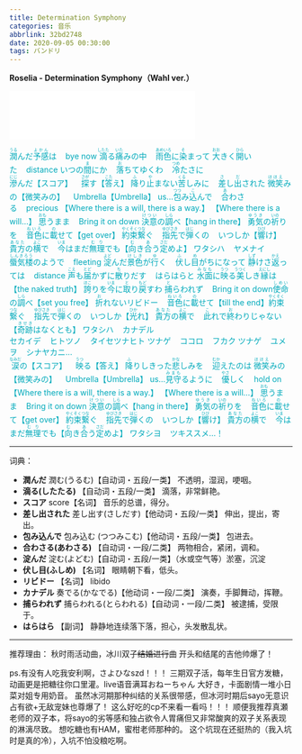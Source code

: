 ```yaml
---
title: Determination Symphony
categories: 音乐
abbrlink: 32bd2748
date: 2020-09-05 00:30:00
tags: バンドリ
---
```

**Roselia - Determination Symphony（Wahl ver.）**
<iframe frameborder="no" border="0" marginwidth="0" marginheight="0" width=330 height=86 src="//music.163.com/outchain/player?type=2&id=1463129699&auto=0&height=66"></iframe>

<div style="color: #00AABB">

<ruby>潤<rt>うる</rt></ruby>んだ<ruby>予感<rt>よかん</rt></ruby>は&nbsp;&nbsp;&nbsp;&nbsp;bye now
<ruby>滴<rt>したた</rt></ruby>る<ruby>痛<rt>いた</rt></ruby>みの中&nbsp;&nbsp;&nbsp;&nbsp;<ruby>雨色<rt>あめいろ</rt></ruby>に<ruby>染<rt>そ</rt></ruby>まって
<ruby>大<rt>おお</rt></ruby>きく<ruby>開<rt>ひら</rt></ruby>いた&nbsp;&nbsp;&nbsp;&nbsp;distance
いつの<ruby>間<rt>ま</rt></ruby>にか&nbsp;&nbsp;&nbsp;&nbsp;<ruby>落<rt>お</rt></ruby>ちてゆくわ&nbsp;&nbsp;&nbsp;&nbsp;<ruby>冷<rt>つめ</rt></ruby>たさに
<br>
<ruby>滲<rt>にじ</rt></ruby>んだ【スコア】&nbsp;&nbsp;&nbsp;&nbsp;<ruby>探<rt>さが</rt></ruby>す【<ruby>答<rt>こた</rt></ruby>え】
<ruby>降<rt>ふ</rt></ruby>り<ruby>止<rt>や</rt></ruby>まない<ruby>苦<rt>くる</rt></ruby>しみに&nbsp;&nbsp;&nbsp;&nbsp;<ruby>差<rt>さ</rt></ruby>し<ruby>出<rt>だ</rt></ruby>された
<ruby>微笑<rt>ほほえ</rt></ruby>みの【微笑みの】&nbsp;&nbsp;&nbsp;&nbsp;Umbrella【Umbrella】
us…<ruby>包<rt>つつ</rt></ruby>み<ruby>込<rt>こ</rt></ruby>んで&nbsp;&nbsp;&nbsp;&nbsp;<ruby>合<rt>あ</rt></ruby>わさる&nbsp;&nbsp;&nbsp;&nbsp;precious
【Where there is a will, there is a way.】
【Where there is a will…】
<ruby>思<rt>おも</rt></ruby>うまま&nbsp;&nbsp;&nbsp;&nbsp;Bring it on down
<ruby>決意<rt>けつい</rt></ruby>の<ruby>調<rt>しら</rt></ruby>べ【hang in there】
<ruby>勇気<rt>ゆうき</rt></ruby>の<ruby>祈<rt>いの</rt></ruby>りを&nbsp;&nbsp;&nbsp;&nbsp;<ruby>音色<rt>ねいろ</rt></ruby>に<ruby>載<rt>の</rt></ruby>せて【get over】
<ruby>約束<rt>やくそく</rt></ruby><ruby>繋<rt>つな</rt></ruby>ぐ&nbsp;&nbsp;&nbsp;&nbsp;<ruby>指先<rt>ゆびさき</rt></ruby>で<ruby>弾<rt>はじ</rt></ruby>くの&nbsp;&nbsp;&nbsp;&nbsp;いつしか【<ruby>響<rt>ひび</rt></ruby>け】
<ruby>貴方<rt>あなた</rt></ruby>の<ruby>横<rt>よこ</rt></ruby>で&nbsp;&nbsp;&nbsp;&nbsp;<ruby>今<rt>いま</rt></ruby>はまだ<ruby>無理<rt>むり</rt></ruby>でも【<ruby>向<rt>む</rt></ruby>き<ruby>合<rt>あ</rt></ruby>う<ruby>定<rt>さだ</rt></ruby>めよ】
ワタシハ&nbsp;&nbsp;&nbsp;&nbsp;ヤメナイ
<br>
<ruby>蜃気楼<rt>しんきろう</rt></ruby>のようで&nbsp;&nbsp;&nbsp;&nbsp;fleeting
<ruby>淀<rt>よど</rt></ruby>んだ<ruby>景色<rt>けしき</rt></ruby>が<ruby>行<rt>ゆ</rt></ruby>く&nbsp;&nbsp;&nbsp;&nbsp;<ruby>伏<rt>ふ</rt></ruby>し<ruby>目<rt>め</rt></ruby>がちになって
<ruby>静<rt>しず</rt></ruby>けさ<ruby>返<rt>かえ</rt></ruby>っては&nbsp;&nbsp;&nbsp;&nbsp;distance
<ruby>声<rt>こえ</rt></ruby>も<ruby>届<rt>とど</rt></ruby>かずに<ruby>散<rt>ち</rt></ruby>りだす&nbsp;&nbsp;&nbsp;&nbsp;はらはらと
<ruby>水面<rt>みなも</rt></ruby>に<ruby>映<rt>うつ</rt></ruby>る<ruby>美<rt>うつく</rt></ruby>しき<ruby>縁<rt>えにし</rt></ruby>は【the naked truth】
<ruby>誇<rt>ほこ</rt></ruby>りを<ruby>今<rt>いま</rt></ruby>に<ruby>取<rt>と</rt></ruby>り<ruby>戻<rt>もど</rt></ruby>すわ
<ruby>捕<rt>と</rt></ruby>らわれず&nbsp;&nbsp;&nbsp;&nbsp;Bring it on down
<ruby>使命<rt>しめい</rt></ruby>の<ruby>調<rt>しら</rt></ruby>べ【set you free】
<ruby>折<rt>お</rt></ruby>れないリビドー&nbsp;&nbsp;&nbsp;&nbsp;<ruby>音色<rt>ねいろ</rt></ruby>に<ruby>載<rt>の</rt></ruby>せて【till the end】
<ruby>約束<rt>やくそく</rt></ruby><ruby>繋<rt>つな</rt></ruby>ぐ&nbsp;&nbsp;&nbsp;&nbsp;<ruby>指先<rt>ゆびさき</rt></ruby>で<ruby>弾<rt>はじ</rt></ruby>くの&nbsp;&nbsp;&nbsp;&nbsp;いつしか【<ruby>光<rt>ひか</rt></ruby>れ】
<ruby>貴方<rt>あなた</rt></ruby>の<ruby>横<rt>よこ</rt></ruby>で&nbsp;&nbsp;&nbsp;&nbsp;<ruby>此<rt>こ</rt></ruby>れで<ruby>終<rt>お</rt></ruby>わりじゃない【<ruby>奇跡<rt>きせき</rt></ruby>はなくとも】
ワタシハ&nbsp;&nbsp;&nbsp;&nbsp;カナデル
<br>
セカイデ&nbsp;&nbsp;&nbsp;&nbsp;ヒトツノ&nbsp;&nbsp;&nbsp;&nbsp;タイセツナヒト
ツナゲ&nbsp;&nbsp;&nbsp;&nbsp;ココロ&nbsp;&nbsp;&nbsp;&nbsp;フカク
ツナゲ&nbsp;&nbsp;&nbsp;&nbsp;ユメヲ&nbsp;&nbsp;&nbsp;&nbsp;シナヤカニ…
<br>
<ruby>涙<rt>なみだ</rt></ruby>の【スコア】&nbsp;&nbsp;&nbsp;&nbsp;<ruby>映<rt>うつ</rt></ruby>る【答え】
<ruby>降<rt>ふ</rt></ruby>りしきった<ruby>悲<rt>かな</rt></ruby>しみを&nbsp;&nbsp;&nbsp;&nbsp;<ruby>迎<rt>むか</rt></ruby>えたのは
<ruby>微笑<rt>ほほえ</rt></ruby>みの【微笑みの】&nbsp;&nbsp;&nbsp;&nbsp;Umbrella【Umbrella】
us…<ruby>見守<rt>みまも</rt></ruby>るように&nbsp;&nbsp;&nbsp;&nbsp;<ruby>優<rt>やさ</rt></ruby>しく&nbsp;&nbsp;&nbsp;&nbsp;hold on
【Where there is a will, there is a way.】
【Where there is a will…】
<ruby>思<rt>おも</rt></ruby>うまま&nbsp;&nbsp;&nbsp;&nbsp;Bring it on down
<ruby>決意<rt>けつい</rt></ruby>の<ruby>調<rt>しら</rt></ruby>べ【hang in there】
<ruby>勇気<rt>ゆうき</rt></ruby>の<ruby>祈<rt>いの</rt></ruby>りを&nbsp;&nbsp;&nbsp;&nbsp;<ruby>音色<rt>ねいろ</rt></ruby>に<ruby>載<rt>の</rt></ruby>せて【get over】
<ruby>約束<rt>やくそく</rt></ruby><ruby>繋<rt>つな</rt></ruby>ぐ&nbsp;&nbsp;&nbsp;&nbsp;<ruby>指先<rt>ゆびさき</rt></ruby>で<ruby>弾<rt>はじ</rt></ruby>くの&nbsp;&nbsp;&nbsp;&nbsp;いつしか【<ruby>響<rt>ひび</rt></ruby>け】
<ruby>貴方<rt>あなた</rt></ruby>の<ruby>横<rt>よこ</rt></ruby>で&nbsp;&nbsp;&nbsp;&nbsp;<ruby>今<rt>いま</rt></ruby>はまだ<ruby>無理<rt>むり</rt></ruby>でも【<ruby>向<rt>む</rt></ruby>き<ruby>合<rt>あ</rt></ruby>う<ruby>定<rt>さだ</rt></ruby>めよ】
ワタシヨ&nbsp;&nbsp;&nbsp;&nbsp;ツキススメ…！

</div>

---
词典：
+ **潤んだ**
潤む(うるむ)【自动词・五段/一类】 不透明，湿润，哽咽。
+ **滴る(したたる)**
【自动词・五段/一类】 滴落，非常鲜艳。
+ **スコア**
score【名词】 音乐的总谱，得分。
+ **差し出された**
差し出す(さしだす)【他动词・五段/一类】 伸出，提出，寄出。
+ **包み込んで**
包み込む (つつみこむ)【他动词・五段/一类】 包进去。
+ **合わさる(あわさる)** 
【自动词・一段/二类】 两物相合，紧闭，调和。
+ **淀んだ**
淀む(よどむ)【自动词・五段/一类】（水或空气等）淤塞，沉淀
+ **伏し目(ふしめ)**
【名词】 眼睛朝下看，低头。
+ **リビドー**
【名词】 libido
+ **カナデル**
奏でる(かなでる)【他动词・一段/二类】 演奏，手脚舞动，挥鞭。
+ **捕らわれず**
捕らわれる(とらわれる)【自动词・一段/二类】 被逮捕，受限于。
+ **はらはら**
【副词】 静静地连续落下落，担心，头发散乱状。

---
推荐理由：
秋时雨活动曲，冰川双子~~结婚进行~~曲
开头和结尾的吉他帅爆了！

ps.有没有人吃我安利啊，さよひなszd！！！
三期双子活，每年生日官方发糖，动画更是把糖往你口里灌。live语音满耳おねーちゃん 大好き，卡面剧情一堆小日菜对姐专用奶音。
虽然冰河期那种纠结的关系很带感，但冰河时期后sayo无意识占有欲+无敌宠妹也尊爆了！
这么好吃的cp不来看一看吗！！！
顺便我推荐真瀬老师的双子本，将sayo的劣等感和独占欲令人胃痛但又非常酸爽的双子关系表现的淋漓尽致。
想吃糖也有HAM，蜜柑老师那种的。
这个坑现在还挺热的（我入坑时是真的冷），入坑不怕没粮吃啊。
